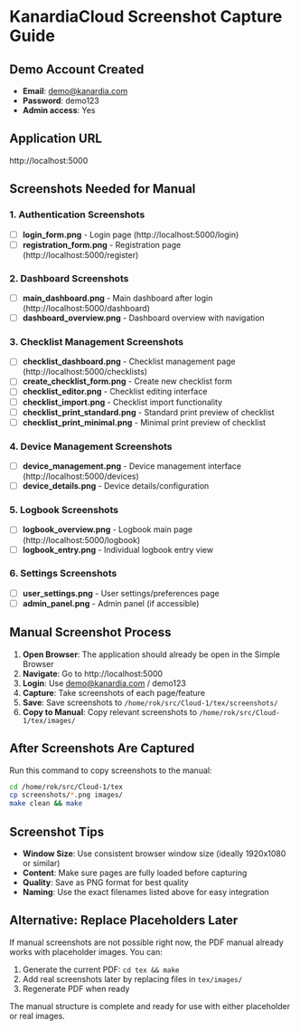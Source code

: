 # KanardiaCloud Screenshot Capture Guide

## Demo Account Created
- **Email**: demo@kanardia.com
- **Password**: demo123
- **Admin access**: Yes

## Application URL
http://localhost:5000

## Screenshots Needed for Manual

### 1. Authentication Screenshots
- [ ] **login_form.png** - Login page (http://localhost:5000/login)
- [ ] **registration_form.png** - Registration page (http://localhost:5000/register)

### 2. Dashboard Screenshots  
- [ ] **main_dashboard.png** - Main dashboard after login (http://localhost:5000/dashboard)
- [ ] **dashboard_overview.png** - Dashboard overview with navigation

### 3. Checklist Management Screenshots
- [ ] **checklist_dashboard.png** - Checklist management page (http://localhost:5000/checklists)
- [ ] **create_checklist_form.png** - Create new checklist form
- [ ] **checklist_editor.png** - Checklist editing interface
- [ ] **checklist_import.png** - Checklist import functionality
- [ ] **checklist_print_standard.png** - Standard print preview of checklist
- [ ] **checklist_print_minimal.png** - Minimal print preview of checklist

### 4. Device Management Screenshots
- [ ] **device_management.png** - Device management interface (http://localhost:5000/devices)
- [ ] **device_details.png** - Device details/configuration

### 5. Logbook Screenshots
- [ ] **logbook_overview.png** - Logbook main page (http://localhost:5000/logbook)
- [ ] **logbook_entry.png** - Individual logbook entry view

### 6. Settings Screenshots
- [ ] **user_settings.png** - User settings/preferences page
- [ ] **admin_panel.png** - Admin panel (if accessible)

## Manual Screenshot Process

1. **Open Browser**: The application should already be open in the Simple Browser
2. **Navigate**: Go to http://localhost:5000
3. **Login**: Use demo@kanardia.com / demo123
4. **Capture**: Take screenshots of each page/feature
5. **Save**: Save screenshots to `/home/rok/src/Cloud-1/tex/screenshots/`
6. **Copy to Manual**: Copy relevant screenshots to `/home/rok/src/Cloud-1/tex/images/`

## After Screenshots Are Captured

Run this command to copy screenshots to the manual:
```bash
cd /home/rok/src/Cloud-1/tex
cp screenshots/*.png images/
make clean && make
```

## Screenshot Tips

- **Window Size**: Use consistent browser window size (ideally 1920x1080 or similar)
- **Content**: Make sure pages are fully loaded before capturing
- **Quality**: Save as PNG format for best quality
- **Naming**: Use the exact filenames listed above for easy integration

## Alternative: Replace Placeholders Later

If manual screenshots are not possible right now, the PDF manual already works with placeholder images. You can:

1. Generate the current PDF: `cd tex && make`
2. Add real screenshots later by replacing files in `tex/images/`
3. Regenerate PDF when ready

The manual structure is complete and ready for use with either placeholder or real images.

